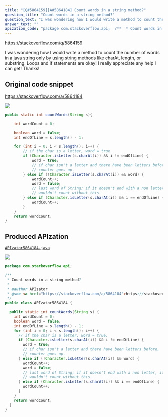 ```yaml
---
title: "[Q#5864159][A#5864184] Count words in a string method?"
question_title: "Count words in a string method?"
question_text: "I was wondering how I would write a method to count the number of words in a java string only by using string methods like charAt, length, or substring. Loops and if statements are okay! I really appreciate any help I can get! Thanks!"
answer_text: ""
apization_code: "package com.stackoverflow.api;  /**  * Count words in a string method?  *  * @author APIzator  * @see <a href=\"https://stackoverflow.com/a/5864184\">https://stackoverflow.com/a/5864184</a>  */ public class APIzator5864184 {    public static int countWords(String s) {     int wordCount = 0;     boolean word = false;     int endOfLine = s.length() - 1;     for (int i = 0; i < s.length(); i++) {       // if the char is a letter, word = true.       if (Character.isLetter(s.charAt(i)) && i != endOfLine) {         word = true;         // if char isn't a letter and there have been letters before,         // counter goes up.       } else if (!Character.isLetter(s.charAt(i)) && word) {         wordCount++;         word = false;         // last word of String; if it doesn't end with a non letter, it         // wouldn't count without this.       } else if (Character.isLetter(s.charAt(i)) && i == endOfLine) {         wordCount++;       }     }     return wordCount;   } }"
---
```


https://stackoverflow.com/q/5864159

I was wondering how I would write a method to count the number of words in a java string only by using string methods like charAt, length, or substring.
Loops and if statements are okay!
I really appreciate any help I can get! Thanks!



## Original code snippet

https://stackoverflow.com/a/5864184



<div class="code-logo"><img src="/stackoverflow.png" /></div>

```java
public static int countWords(String s){

    int wordCount = 0;

    boolean word = false;
    int endOfLine = s.length() - 1;

    for (int i = 0; i < s.length(); i++) {
        // if the char is a letter, word = true.
        if (Character.isLetter(s.charAt(i)) && i != endOfLine) {
            word = true;
            // if char isn't a letter and there have been letters before,
            // counter goes up.
        } else if (!Character.isLetter(s.charAt(i)) && word) {
            wordCount++;
            word = false;
            // last word of String; if it doesn't end with a non letter, it
            // wouldn't count without this.
        } else if (Character.isLetter(s.charAt(i)) && i == endOfLine) {
            wordCount++;
        }
    }
    return wordCount;
}
```

## Produced APIzation

[`APIzator5864184.java`](https://github.com/pasqualesalza/apization-temp-data/raw/master/search/APIzator5864184.java)

<div class="code-logo"><img src="/apizator.png" /></div>

```java
package com.stackoverflow.api;

/**
 * Count words in a string method?
 *
 * @author APIzator
 * @see <a href="https://stackoverflow.com/a/5864184">https://stackoverflow.com/a/5864184</a>
 */
public class APIzator5864184 {

  public static int countWords(String s) {
    int wordCount = 0;
    boolean word = false;
    int endOfLine = s.length() - 1;
    for (int i = 0; i < s.length(); i++) {
      // if the char is a letter, word = true.
      if (Character.isLetter(s.charAt(i)) && i != endOfLine) {
        word = true;
        // if char isn't a letter and there have been letters before,
        // counter goes up.
      } else if (!Character.isLetter(s.charAt(i)) && word) {
        wordCount++;
        word = false;
        // last word of String; if it doesn't end with a non letter, it
        // wouldn't count without this.
      } else if (Character.isLetter(s.charAt(i)) && i == endOfLine) {
        wordCount++;
      }
    }
    return wordCount;
  }
}

```